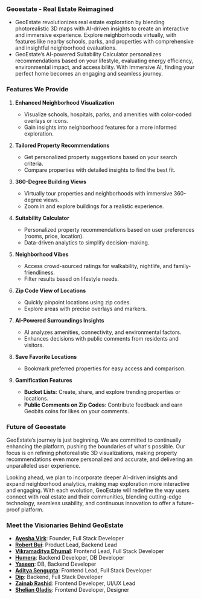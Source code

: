 ### Geoestate - Real Estate Reimagined

- GeoEstate revolutionizes real estate exploration by blending photorealistic 3D maps with AI-driven insights to create an interactive and immersive experience. Explore neighborhoods virtually, with features like nearby schools, parks, and properties with comprehensive and insightful neighborhood evaluations. 
- GeoEstate’s AI-powered Suitability Calculator personalizes recommendations based on your lifestyle, evaluating energy efficiency, environmental impact, and accessibility. With Immersive AI, finding your perfect home becomes an engaging and seamless journey.

### Features We Provide

1. **Enhanced Neighborhood Visualization**  
   - Visualize schools, hospitals, parks, and amenities with color-coded overlays or icons.  
   - Gain insights into neighborhood features for a more informed exploration.

2. **Tailored Property Recommendations**  
   - Get personalized property suggestions based on your search criteria.  
   - Compare properties with detailed insights to find the best fit.

3. **360-Degree Building Views**  
   - Virtually tour properties and neighborhoods with immersive 360-degree views.  
   - Zoom in and explore buildings for a realistic experience.

4. **Suitability Calculator**  
   - Personalized property recommendations based on user preferences (rooms, price, location).  
   - Data-driven analytics to simplify decision-making.

5. **Neighborhood Vibes**  
   - Access crowd-sourced ratings for walkability, nightlife, and family-friendliness.  
   - Filter results based on lifestyle needs.

6. **Zip Code View of Locations**  
   - Quickly pinpoint locations using zip codes.  
   - Explore areas with precise overlays and markers.

7. **AI-Powered Surroundings Insights**  
   - AI analyzes amenities, connectivity, and environmental factors.  
   - Enhances decisions with public comments from residents and visitors.

8. **Save Favorite Locations**  
   - Bookmark preferred properties for easy access and comparison.

9. **Gamification Features**  
   - **Bucket Lists**: Create, share, and explore trending properties or locations.  
   - **Public Comments on Zip Codes**: Contribute feedback and earn Geobits coins for likes on your comments.


### Future of Geoestate

GeoEstate’s journey is just beginning. We are committed to continually enhancing the platform, pushing the boundaries of what's possible. Our focus is on refining photorealistic 3D visualizations, making property recommendations even more personalized and accurate, and delivering an unparalleled user experience. 

Looking ahead, we plan to incorporate deeper AI-driven insights and expand neighborhood analytics, making map exploration more interactive and engaging. With each evolution, GeoEstate will redefine the way users connect with real estate and their communities, blending cutting-edge technology, seamless usability, and continuous innovation to offer a future-proof platform.

### Meet the Visionaries Behind GeoEstate

- **[Ayesha Virk]([here](https://github.com/ayesha-asad07))**: Founder, Full Stack Developer
- **[Robert Bui]([here](https://github.com/Robbierayrob))**: Product Lead, Backend Lead
- **[Vikramaditya Dhumal]([here](https://github.com/vikramadityaiwnl))**: Frontend Lead, Full Stack Developer
- **[Humera]([here](https://github.com/H-raheel))**: Backend Developer, DB Developer
- **[Yaseen]([here](https://github.com/yaseen2402))**: DB, Backend Developer
- **[Aditya Sengupta]([here](https://github.com/aseng21))**: Frontend Lead, Full Stack Developer
- **[Dip]([here](https://github.com/sdiptac))**: Backend, Full Stack Developer
- **[Zainab Rashid]([here](https://github.com/redfyel))**: Frontend Developer, UI/UX Lead
- **[Shelian Gladis]([here](https://github.com/redfyel))**: Frontend Developer, Designer

<!--

**Here are some ideas to get you started:**

🙋‍♀️ A short introduction - what is your organization all about?
🌈 Contribution guidelines - how can the community get involved?
👩‍💻 Useful resources - where can the community find your docs? Is there anything else the community should know?
🍿 Fun facts - what does your team eat for breakfast?
🧙 Remember, you can do mighty things with the power of [Markdown](https://docs.github.com/github/writing-on-github/getting-started-with-writing-and-formatting-on-github/basic-writing-and-formatting-syntax)
-->

